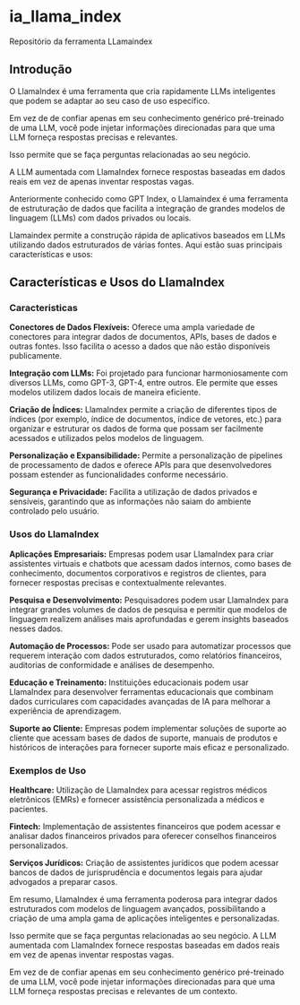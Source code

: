 # ia_llama_index
Repositório da ferramenta LLamaindex

## Introdução
>
O LlamaIndex é uma ferramenta que cria rapidamente LLMs inteligentes que podem se adaptar ao seu caso de uso específico. 
>
>
Em vez de de confiar apenas em seu conhecimento genérico pré-treinado de uma LLM, você pode injetar informações direcionadas para que
uma LLM forneça respostas precisas e relevantes.
>
>
Isso  permite  que se faça perguntas relacionadas ao seu negócio. 
>
>
A LLM aumentada com LlamaIndex fornece respostas baseadas em dados reais em vez de apenas inventar respostas vagas. 
>
>
Anteriormente conhecido como GPT Index, o Llamaindex é uma ferramenta de estruturação de dados que facilita a integração de grandes modelos de linguagem (LLMs) com dados privados ou locais. 
>
>
Llamaindex permite a construção rápida de aplicativos baseados em LLMs utilizando dados estruturados de várias fontes. Aqui estão suas principais características e usos:
>
>
## Características e Usos do LlamaIndex
>
>
### Caracteristicas
>
>
**Conectores de Dados Flexíveis:** Oferece uma ampla variedade de conectores para integrar dados de documentos, APIs, bases de dados e outras fontes. Isso facilita o acesso a dados que não estão disponíveis publicamente.
>
>
**Integração com LLMs:** Foi projetado para funcionar harmoniosamente com diversos LLMs, como GPT-3, GPT-4, entre outros. Ele permite que esses modelos utilizem dados locais de maneira eficiente.
>
>
**Criação de Índices:** LlamaIndex permite a criação de diferentes tipos de índices (por exemplo, índice de documentos, índice de vetores, etc.) para organizar e estruturar os dados de forma que possam ser facilmente acessados e utilizados pelos modelos de linguagem.
>
>
**Personalização e Expansibilidade:** Permite a personalização de pipelines de processamento de dados e oferece APIs para que desenvolvedores possam estender as funcionalidades conforme necessário.
>
>
**Segurança e Privacidade:** Facilita a utilização de dados privados e sensíveis, garantindo que as informações não saiam do ambiente controlado pelo usuário.
> 

### Usos do LlamaIndex 
>
**Aplicações Empresariais:** Empresas podem usar LlamaIndex para criar assistentes virtuais e chatbots que acessam dados internos, como bases de conhecimento, documentos corporativos e registros de clientes, para fornecer respostas precisas e contextualmente relevantes.
>
>
**Pesquisa e Desenvolvimento:** Pesquisadores podem usar LlamaIndex para integrar grandes volumes de dados de pesquisa e permitir que modelos de linguagem realizem análises mais aprofundadas e gerem insights baseados nesses dados.
>
>
**Automação de Processos:** Pode ser usado para automatizar processos que requerem interação com dados estruturados, como relatórios financeiros, auditorias de conformidade e análises de desempenho.
>
>
**Educação e Treinamento:** Instituições educacionais podem usar LlamaIndex para desenvolver ferramentas educacionais que combinam dados curriculares com capacidades avançadas de IA para melhorar a experiência de aprendizagem.
>
>
**Suporte ao Cliente:** Empresas podem implementar soluções de suporte ao cliente que acessam bases de dados de suporte, manuais de produtos e históricos de interações para fornecer suporte mais eficaz e personalizado.
>

### Exemplos de Uso
>
**Healthcare:** Utilização de LlamaIndex para acessar registros médicos eletrônicos (EMRs) e fornecer assistência personalizada a médicos e pacientes.
>
>
**Fintech:** Implementação de assistentes financeiros que podem acessar e analisar dados financeiros privados para oferecer conselhos financeiros personalizados.
>
>
**Serviços Jurídicos:** Criação de assistentes jurídicos que podem acessar bancos de dados de jurisprudência e documentos legais para ajudar advogados a preparar casos.
>
>
Em resumo, LlamaIndex é uma ferramenta poderosa para integrar dados estruturados com modelos de linguagem avançados, possibilitando a criação de uma ampla gama de aplicações inteligentes e personalizadas.
>
>
Isso  permite  que se faça perguntas relacionadas ao seu negócio. A LLM aumentada com LlamaIndex fornece respostas baseadas em dados reais em vez de apenas inventar respostas vagas. 
>

>
Em vez de de confiar apenas em seu conhecimento genérico pré-treinado de uma LLM, você pode injetar informações direcionadas para que
uma LLM forneça respostas precisas e relevantes de um contexto.
>

